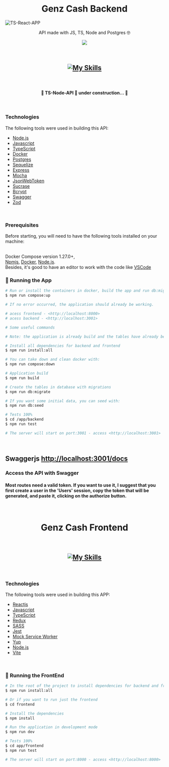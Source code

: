 <h1 align="center">Genz Cash Backend</h1>

<img align="center" alt="TS-React-APP" title="#TS-React-APP" src="src/assets/all-devices-black.png" />

<br>

<p align="center">API made with JS, TS, Node and Postgres 🤓</p>

<p align="center">
  <img src="https://img.shields.io/conda/l/conda-forge/setuptools?color=036b52&logo=ghost&logoColor=036b52">
</p>

<br>

<h2 align="center">

[![My Skills](https://skills.thijs.gg/icons?i=js,ts,nodejs,postgres)](https://skills.thijs.gg)

</h2>

<br>

<h4 align="center">
	🚧  TS-Node-API 🚀 under construction...  🚧
</h4>

<br>

### Technologies

The following tools were used in building this API:

- [Node.js](https://nodejs.org/en/)
- [Javascript]()
- [TypeScript]()
- [Docker]()
- [Postgres]()
- [Sequelize]()
- [Express]()
- [Mocha]()
- [JsonWebToken]()
- [Sucrase]()
- [Bcrypt]()
- [Swagger]()
- [Zod]()

<br>

### Prerequisites

Before starting, you will need to have the following tools installed on your machine:

<br>Docker Compose version 1.27.0+,
<br>[Npmjs](https://www.npmjs.com), [Docker](https://www.docker.com), [Node.js](https://nodejs.org/en/).
<br>
Besides, it's good to have an editor to work with the code like [VSCode](https://code.visualstudio.com/)

### 🎲 Running the App

```bash
# Run or install the containers in docker, build the app and run db:migrate with this command:
$ npm run compose:up

# If no error occurred, the application should already be working.

# acess frontend - <http://localhost:8000>
# acess backend - <http://localhost:3001>

# Some useful commands

# Note: the application is already build and the tables have already been created in docker containers when doing the compose:up command, but if there is an error, use the individual commands.

# Install all dependencies for backend and frontend
$ npm run install:all

# You can take down and clean docker with:
$ npm run compose:down

# Application build
$ npm run build

# Create the tables in database with migrations
$ npm run db:migrate

# If you want some initial data, you can seed with:
$ npm run db:seed

# Tests 100%
$ cd /app/backend
$ npm run test

# The server will start on port:3001 - access <http://localhost:3001>
```

<br>

## Swaggerjs <http://localhost:3001/docs>

<h3>Access the API with Swagger</h3>
<h4>
Most routes need a valid token. If you want to use it, I suggest that you first create a user in the 'Users' session, copy the token that will be generated, and paste it, clicking on the authorize button.
</h4>

<br>

<h1 align="center">Genz Cash Frontend</h1>

<br>

<h2 align="center">

[![My Skills](https://skills.thijs.gg/icons?i=js,ts,react,redux,git,sass,jest,vite,nodejs)](https://skills.thijs.gg)

</h2>

<br>

### Technologies

The following tools were used in building this APP:

- [Reactjs]()
- [Javascript]()
- [TypeScript]()
- [Redux]()
- [SASS]()
- [Jest]()
- [Mock Service Worker]()
- [Yup]()
- [Node.js](https://nodejs.org/en/)
- [Vite]()

<br>

### 🎲 Running the FrontEnd

```bash
# In the root of the project to install dependencies for backend and frontend
$ npm run install:all

# Or if you want to run just the frontend
$ cd frontend

# Install the dependencies
$ npm install

# Run the application in development mode
$ npm run dev

# Tests 100%
$ cd app/frontend
$ npm run test

# The server will start on port:8000 - access <http://localhost:8000>
```
